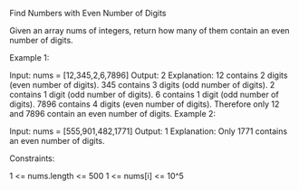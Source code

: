 Find Numbers with Even Number of Digits

Given an array nums of integers, return how many of them contain an even number of digits.
 

Example 1:

Input: nums = [12,345,2,6,7896]
Output: 2
Explanation: 
12 contains 2 digits (even number of digits). 
345 contains 3 digits (odd number of digits). 
2 contains 1 digit (odd number of digits). 
6 contains 1 digit (odd number of digits). 
7896 contains 4 digits (even number of digits). 
Therefore only 12 and 7896 contain an even number of digits.
Example 2:

Input: nums = [555,901,482,1771]
Output: 1 
Explanation: 
Only 1771 contains an even number of digits.
 

Constraints:

1 <= nums.length <= 500
1 <= nums[i] <= 10^5